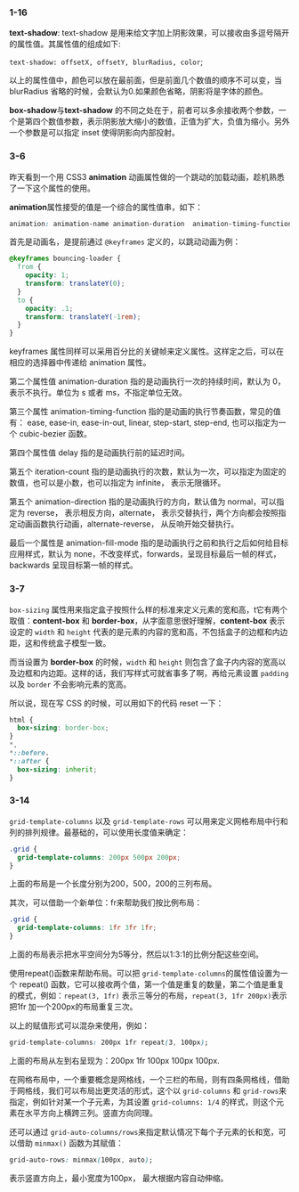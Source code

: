 ### 1-16

**text-shadow**: text-shadow 是用来给文字加上阴影效果，可以接收由多逗号隔开的属性值。其属性值的组成如下:

`text-shadow: offsetX, offsetY, blurRadius, color`;

以上的属性值中，颜色可以放在最前面，但是前面几个数值的顺序不可以变，当 blurRadius 省略的时候，会默认为0.如果颜色省略，阴影将是字体的颜色。

**box-shadow**与**text-shadow** 的不同之处在于，前者可以多余接收两个参数，一个是第四个数值参数，表示阴影放大缩小的数值，正值为扩大，负值为缩小。另外一个参数是可以指定 inset 使得阴影向内部投射。

### 3-6

昨天看到一个用 CSS3 **animation** 动画属性做的一个跳动的加载动画，趁机熟悉了一下这个属性的使用。

**animation**属性接受的值是一个综合的属性值串，如下：

``` css
animation: animation-name animation-duration  animation-timing-function delay iteration-count  animation-direction animation-fill-mode;
```

首先是动画名，是提前通过 `@keyframes` 定义的，以跳动动画为例：

``` css
@keyframes bouncing-loader {
  from {
    opacity: 1;
    transform: translateY(0);
  }
  to {
    opacity: .1;
    transform: translateY(-1rem);
  }
}
```

keyframes 属性同样可以采用百分比的关键帧来定义属性。这样定之后，可以在相应的选择器中传递给 animation 属性。

第二个属性值 animation-duration 指的是动画执行一次的持续时间，默认为 0，表示不执行。单位为 s 或者 ms，不指定单位无效。

第三个属性 animation-timing-function  指的是动画的执行节奏函数，常见的值有： ease, ease-in, ease-in-out, linear, step-start, step-end, 也可以指定为一个 cubic-bezier 函数。

第四个属性值 delay 指的是动画执行前的延迟时间。

第五个 iteration-count 指的是动画执行的次数，默认为一次，可以指定为固定的数值，也可以是小数，也可以指定为 infinite， 表示无限循环。

第五个 animation-direction 指的是动画执行的方向，默认值为 normal，可以指定为 reverse， 表示相反方向，alternate， 表示交替执行，两个方向都会按照指定动画函数执行动画，alternate-reverse， 从反响开始交替执行。

最后一个属性是 animation-fill-mode 指的是动画执行之前和执行之后如何给目标应用样式，默认为 none，不改变样式，forwards，呈现目标最后一帧的样式，backwards 呈现目标第一帧的样式。

### 3-7

`box-sizing` 属性用来指定盒子按照什么样的标准来定义元素的宽和高，t它有两个取值：**content-box** 和 **border-box**，从字面意思很好理解，**content-box** 表示设定的 `width` 和 `height` 代表的是元素的内容的宽和高，不包括盒子的边框和内边距，这和传统盒子模型一致。

而当设置为 **border-box** 的时候，`width` 和 `height` 则包含了盒子内内容的宽高以及边框和内边距。这样的话，我们写样式可就省事多了啊，再给元素设置 `padding` 以及 `border` 不会影响元素的宽高。

所以说，现在写 CSS 的时候，可以用如下的代码 reset 一下：

``` CSS
html {
  box-sizing: border-box;
}
*,
*::before.
*::after {
  box-sizing: inherit;
}
```

### 3-14

`grid-template-columns` 以及 `grid-template-rows` 可以用来定义网格布局中行和列的排列规律。最基础的，可以使用长度值来确定：

``` css
.grid {
  grid-template-columns: 200px 500px 200px;
}
```

上面的布局是一个长度分别为200，500，200的三列布局。

其次，可以借助一个新单位：fr来帮助我们按比例布局：

``` css
.grid {
  grid-template-columns: 1fr 3fr 1fr;
}
```

上面的布局表示把水平空间分为5等分，然后以1:3:1的比例分配这些空间。

使用repeat()函数来帮助布局。可以把 `grid-template-columns`的属性值设置为一个 repeat() 函数，它可以接收两个值，第一个值是重复的数量，第二个值是重复的模式，例如：`repeat(3, 1fr)` 表示三等分的布局，`repeat(3, 1fr 200px)`表示把1fr 加一个200px的布局重复三次。

以上的赋值形式可以混杂来使用，例如：

``` css
grid-template-columns: 200px 1fr repeat(3, 100px);
```

上面的布局从左到右呈现为：200px 1fr 100px 100px 100px.

在网格布局中，一个重要概念是网格线，一个三栏的布局，则有四条网格线，借助于网格线，我们可以布局出更灵活的形式，这个以 `grid-columns` 和 `grid-rows`来指定，例如针对某一个子元素，为其设置 `grid-columns: 1/4` 的样式，则这个元素在水平方向上横跨三列。竖直方向同理。

还可以通过 `grid-auto-columns/rows`来指定默认情况下每个子元素的长和宽，可以借助 `minmax()` 函数为其赋值：

``` css
grid-auto-rows: minmax(100px, auto);
```

表示竖直方向上，最小宽度为100px， 最大根据内容自动伸缩。